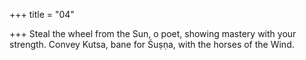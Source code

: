 +++
title = "04"

+++
Steal the wheel from the Sun, o poet, showing mastery with your  strength.
Convey Kutsa, bane for Śuṣṇa, with the horses of the Wind.